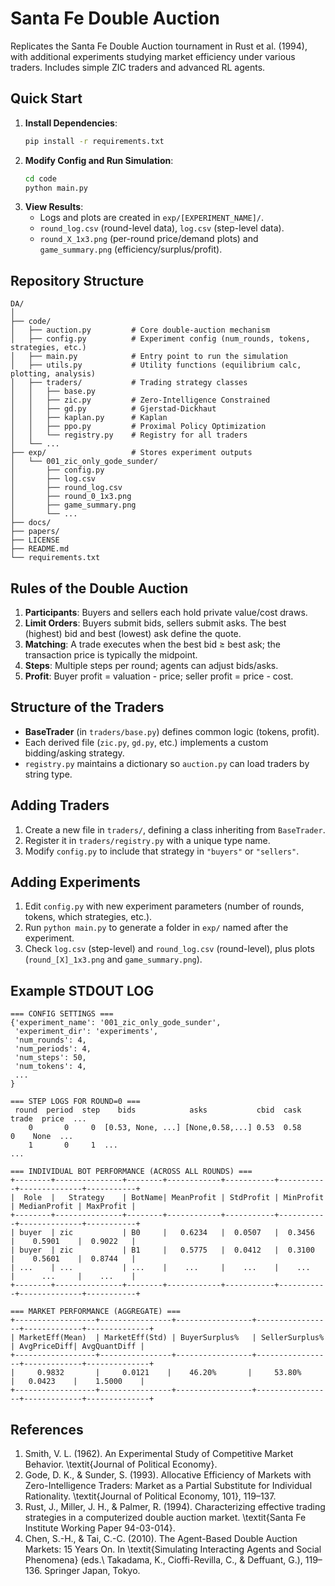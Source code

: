 # Santa Fe Double Auction

Replicates the Santa Fe Double Auction tournament in Rust et al. (1994), with additional experiments studying market efficiency under various traders. Includes simple ZIC traders and advanced RL agents.

## Quick Start

1. **Install Dependencies**:
   ```bash
   pip install -r requirements.txt
   ```
2. **Modify Config and Run Simulation**:
   ```bash
   cd code
   python main.py
   ```
3. **View Results**:
   - Logs and plots are created in `exp/[EXPERIMENT_NAME]/`.
   - `round_log.csv` (round-level data), `log.csv` (step-level data).
   - `round_X_1x3.png` (per-round price/demand plots) and `game_summary.png` (efficiency/surplus/profit).

## Repository Structure

```
DA/
│
├── code/
│   ├── auction.py         # Core double-auction mechanism
│   ├── config.py          # Experiment config (num_rounds, tokens, strategies, etc.)
│   ├── main.py            # Entry point to run the simulation
│   ├── utils.py           # Utility functions (equilibrium calc, plotting, analysis)
│   ├── traders/           # Trading strategy classes
│   │   ├── base.py
│   │   ├── zic.py         # Zero-Intelligence Constrained
│   │   ├── gd.py          # Gjerstad-Dickhaut
│   │   ├── kaplan.py      # Kaplan
│   │   ├── ppo.py         # Proximal Policy Optimization
│   │   └── registry.py    # Registry for all traders
│   └── ...
├── exp/                   # Stores experiment outputs
│   └── 001_zic_only_gode_sunder/
│       ├── config.py
│       ├── log.csv
│       ├── round_log.csv
│       ├── round_0_1x3.png
│       ├── game_summary.png
│       └── ...
├── docs/
├── papers/
├── LICENSE
├── README.md              
└── requirements.txt
```

## Rules of the Double Auction

1. **Participants**: Buyers and sellers each hold private value/cost draws.  
2. **Limit Orders**: Buyers submit bids, sellers submit asks. The best (highest) bid and best (lowest) ask define the quote.  
3. **Matching**: A trade executes when the best bid ≥ best ask; the transaction price is typically the midpoint.  
4. **Steps**: Multiple steps per round; agents can adjust bids/asks.  
5. **Profit**: Buyer profit = valuation - price; seller profit = price - cost.

## Structure of the Traders

- **BaseTrader** (in `traders/base.py`) defines common logic (tokens, profit).
- Each derived file (`zic.py`, `gd.py`, etc.) implements a custom bidding/asking strategy.
- `registry.py` maintains a dictionary so `auction.py` can load traders by string type.

## Adding Traders

1. Create a new file in `traders/`, defining a class inheriting from `BaseTrader`.
2. Register it in `traders/registry.py` with a unique type name.  
3. Modify `config.py` to include that strategy in `"buyers"` or `"sellers"`.

## Adding Experiments

1. Edit `config.py` with new experiment parameters (number of rounds, tokens, which strategies, etc.).  
2. Run `python main.py` to generate a folder in `exp/` named after the experiment.  
3. Check `log.csv` (step-level) and `round_log.csv` (round-level), plus plots (`round_[X]_1x3.png` and `game_summary.png`).

## Example STDOUT LOG

```
=== CONFIG SETTINGS ===
{'experiment_name': '001_zic_only_gode_sunder',
 'experiment_dir': 'experiments',
 'num_rounds': 4,
 'num_periods': 4,
 'num_steps': 50,
 'num_tokens': 4,
 ...
}

=== STEP LOGS FOR ROUND=0 ===
 round  period  step    bids            asks           cbid  cask  trade  price  ...
    0       0     0  [0.53, None, ...] [None,0.58,...] 0.53  0.58     0    None  ...
    1       0     1  ...
...

=== INDIVIDUAL BOT PERFORMANCE (ACROSS ALL ROUNDS) ===
+--------+---------------+--------+------------+-----------+-----------+--------------+-----------+
|  Role  |   Strategy    | BotName| MeanProfit | StdProfit | MinProfit | MedianProfit | MaxProfit |
+--------+---------------+--------+------------+-----------+-----------+--------------+-----------+
| buyer  | zic           | B0     |   0.6234   |  0.0507   |  0.3456   |    0.5901    |  0.9022   |
| buyer  | zic           | B1     |   0.5775   |  0.0412   |  0.3100   |    0.5601    |  0.8744   |
| ...    | ...           | ...    |    ...     |    ...    |    ...    |      ...     |    ...    |
+--------+---------------+--------+------------+-----------+-----------+--------------+-----------+

=== MARKET PERFORMANCE (AGGREGATE) ===
+------------------+----------------+-----------------+-----------------+-------------+--------------+
| MarketEff(Mean)  | MarketEff(Std) | BuyerSurplus%   | SellerSurplus%  | AvgPriceDiff| AvgQuantDiff |
+------------------+----------------+-----------------+-----------------+-------------+--------------+
|     0.9832       |     0.0121    |    46.20%       |     53.80%      |   0.0423    |    1.5000    |
+------------------+----------------+-----------------+-----------------+-------------+--------------+
```

## References

1. Smith, V. L. (1962). An Experimental Study of Competitive Market Behavior. \textit{Journal of Political Economy}.
2. Gode, D. K., \& Sunder, S. (1993). Allocative Efficiency of Markets with Zero-Intelligence Traders: Market as a Partial Substitute for Individual Rationality. \textit{Journal of Political Economy, 101}, 119–137.
3. Rust, J., Miller, J. H., \& Palmer, R. (1994). Characterizing effective trading strategies in a computerized double auction market. \textit{Santa Fe Institute Working Paper 94-03-014}.
4. Chen, S.-H., \& Tai, C.-C. (2010). The Agent-Based Double Auction Markets: 15 Years On. In \textit{Simulating Interacting Agents and Social Phenomena} (eds.\ Takadama, K., Cioffi-Revilla, C., \& Deffuant, G.), 119–136. Springer Japan, Tokyo.